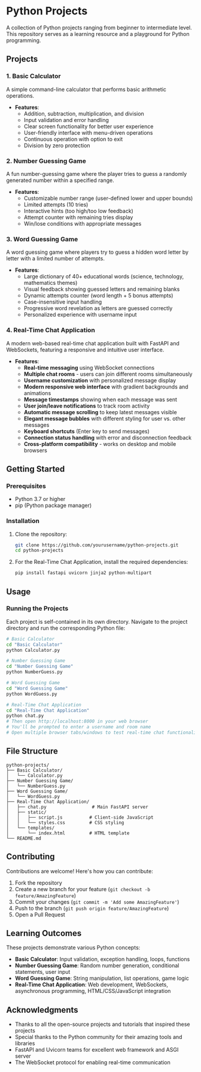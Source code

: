 # Python Projects

A collection of Python projects ranging from beginner to intermediate level. This repository serves as a learning resource and a playground for Python programming.

## Projects

### 1. Basic Calculator

A simple command-line calculator that performs basic arithmetic operations.

- **Features**:
  - Addition, subtraction, multiplication, and division
  - Input validation and error handling
  - Clear screen functionality for better user experience
  - User-friendly interface with menu-driven operations
  - Continuous operation with option to exit
  - Division by zero protection

### 2. Number Guessing Game

A fun number-guessing game where the player tries to guess a randomly generated number within a specified range.

- **Features**:
  - Customizable number range (user-defined lower and upper bounds)
  - Limited attempts (10 tries)
  - Interactive hints (too high/too low feedback)
  - Attempt counter with remaining tries display
  - Win/lose conditions with appropriate messages

### 3. Word Guessing Game

A word guessing game where players try to guess a hidden word letter by letter with a limited number of attempts.

- **Features**:
  - Large dictionary of 40+ educational words (science, technology, mathematics themes)
  - Visual feedback showing guessed letters and remaining blanks
  - Dynamic attempts counter (word length + 5 bonus attempts)
  - Case-insensitive input handling
  - Progressive word revelation as letters are guessed correctly
  - Personalized experience with username input

### 4. Real-Time Chat Application

A modern web-based real-time chat application built with FastAPI and WebSockets, featuring a responsive and intuitive user interface.

- **Features**:
  - **Real-time messaging** using WebSocket connections
  - **Multiple chat rooms** - users can join different rooms simultaneously
  - **Username customization** with personalized message display
  - **Modern responsive web interface** with gradient backgrounds and animations
  - **Message timestamps** showing when each message was sent
  - **User join/leave notifications** to track room activity
  - **Automatic message scrolling** to keep latest messages visible
  - **Elegant message bubbles** with different styling for user vs. other messages
  - **Keyboard shortcuts** (Enter key to send messages)
  - **Connection status handling** with error and disconnection feedback
  - **Cross-platform compatibility** - works on desktop and mobile browsers


## Getting Started

### Prerequisites

- Python 3.7 or higher
- pip (Python package manager)

### Installation

1. Clone the repository:

   ```bash
   git clone https://github.com/yourusername/python-projects.git
   cd python-projects
   ```

2. For the Real-Time Chat Application, install the required dependencies:
   ```bash
   pip install fastapi uvicorn jinja2 python-multipart
   ```

## Usage

### Running the Projects

Each project is self-contained in its own directory. Navigate to the project directory and run the corresponding Python file:

```bash
# Basic Calculator
cd "Basic Calculator"
python Calculator.py

# Number Guessing Game
cd "Number Guessing Game"
python NumberGuess.py

# Word Guessing Game
cd "Word Guessing Game"
python WordGuess.py

# Real-Time Chat Application
cd "Real-Time Chat Application"
python chat.py
# Then open http://localhost:8000 in your web browser
# You'll be prompted to enter a username and room name
# Open multiple browser tabs/windows to test real-time chat functionality
```


## File Structure

```
python-projects/
├── Basic Calculator/
│   └── Calculator.py
├── Number Guessing Game/
│   └── NumberGuess.py
├── Word Guessing Game/
│   └── WordGuess.py
├── Real-Time Chat Application/
│   ├── chat.py                 # Main FastAPI server
│   ├── static/
│   │   ├── script.js          # Client-side JavaScript
│   │   └── styles.css         # CSS styling
│   └── templates/
│       └── index.html         # HTML template
└── README.md
```

## Contributing

Contributions are welcome! Here's how you can contribute:

1. Fork the repository
2. Create a new branch for your feature (`git checkout -b feature/AmazingFeature`)
3. Commit your changes (`git commit -m 'Add some AmazingFeature'`)
4. Push to the branch (`git push origin feature/AmazingFeature`)
5. Open a Pull Request


## Learning Outcomes

These projects demonstrate various Python concepts:

- **Basic Calculator**: Input validation, exception handling, loops, functions
- **Number Guessing Game**: Random number generation, conditional statements, user input
- **Word Guessing Game**: String manipulation, list operations, game logic
- **Real-Time Chat Application**: Web development, WebSockets, asynchronous programming, HTML/CSS/JavaScript integration

## Acknowledgments

- Thanks to all the open-source projects and tutorials that inspired these projects
- Special thanks to the Python community for their amazing tools and libraries
- FastAPI and Uvicorn teams for excellent web framework and ASGI server
- The WebSocket protocol for enabling real-time communication
